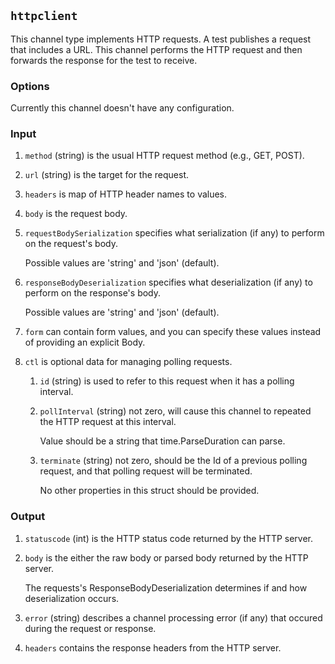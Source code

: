 ## `httpclient`

This channel type implements HTTP requests.  A test publishes a
request that includes a URL.  This channel performs the HTTP
request and then forwards the response for the test to receive.

### Options

Currently this channel doesn't have any configuration.

### Input


1. `method` (string) is the usual HTTP request method (e.g., GET, POST).

1. `url` (string) is the target for the request.

1. `headers` is map of HTTP header names to values.

1. `body` is the request body.

1. `requestBodySerialization` specifies what serialization
    (if any) to perform on the request's body.
    
    Possible values are 'string' and 'json' (default).

1. `responseBodyDeserialization` specifies what deserialization
    (if any) to perform on the response's body.
    
    Possible values are 'string' and 'json' (default).

1. `form` can contain form values, and you can specify these
    values instead of providing an explicit Body.

1. `ctl` is optional data for managing polling
    requests.

    
    1. `id` (string) is used to refer to this request when it has a polling
        interval.

    1. `pollInterval` (string) not zero, will cause this channel to
        repeated the HTTP request at this interval.
        
        Value should be a string that time.ParseDuration can parse.

    1. `terminate` (string) not zero, should be the Id of a previous polling
        request, and that polling request will be terminated.
        
        No other properties in this struct should be provided.

### Output


1. `statuscode` (int) is the HTTP status code returned by the HTTP server.

1. `body` is the either the raw body or parsed body returned by
    the HTTP server.
    
    The requests's ResponseBodyDeserialization determines if
    and how deserialization occurs.

1. `error` (string) describes a channel processing error (if any) that
    occured during the request or response.

1. `headers` contains the response headers from the HTTP server.

